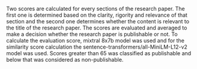Two scores are calculated for every sections of the research paper. The first one is determined based on the clarity, rigority and relevance of that section and the second one determines whether the content is relevant to the title of the research paper. The scores are evaluated and averaged to make a decision whether the research paper is publishable or not. To calculate the evaluation score, mixtral 8x7b model was used and for the similarity score calculation the sentence-transformers/all-MiniLM-L12-v2 model was used. Scores greater than 65 was classified as publishable and below that was considered as non-publishable.
